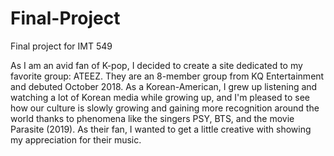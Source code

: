 # Final-Project
Final project for IMT 549

As I am an avid fan of K-pop, I decided to create a site dedicated to my favorite group: ATEEZ. They are an 8-member group from KQ Entertainment and debuted October 2018. As a Korean-American, I grew up listening and watching a lot of Korean media while growing up, and I'm pleased to see how our culture is slowly growing and gaining more recognition around the world thanks to phenomena like the singers PSY, BTS, and the movie Parasite (2019). As their fan, I wanted to get a little creative with showing my appreciation for their music. 